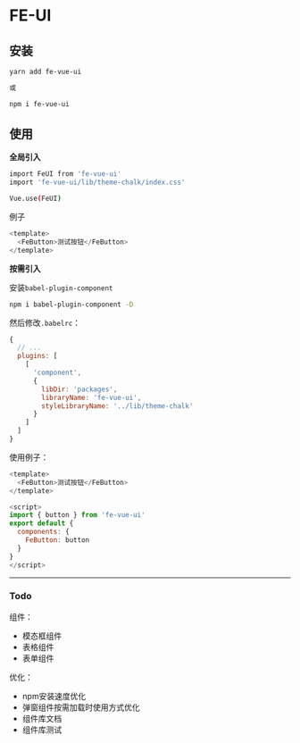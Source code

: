 # FE-UI

## 安装
```bash
yarn add fe-vue-ui

或

npm i fe-vue-ui
```

## 使用

**全局引入**

```bash
import FeUI from 'fe-vue-ui'
import 'fe-vue-ui/lib/theme-chalk/index.css'

Vue.use(FeUI)
```
例子
```js
<template>
  <FeButton>测试按钮</FeButton>
</template>
```

**按需引入**

安装```babel-plugin-component```

```bash
npm i babel-plugin-component -D
```

然后修改```.babelrc```：
```js
{
  // ...
  plugins: [
    [
      'component',
      {
        libDir: 'packages',
        libraryName: 'fe-vue-ui',
        styleLibraryName: '../lib/theme-chalk'
      }
    ]
  ]
}
```
使用例子：
```js
<template>
  <FeButton>测试按钮</FeButton>
</template>

<script>
import { button } from 'fe-vue-ui'
export default {
  components: {
    FeButton: button
  }
}
</script>
```

****

### Todo

组件：
- 模态框组件
- 表格组件
- 表单组件

优化：
- npm安装速度优化
- 弹窗组件按需加载时使用方式优化
- 组件库文档
- 组件库测试

